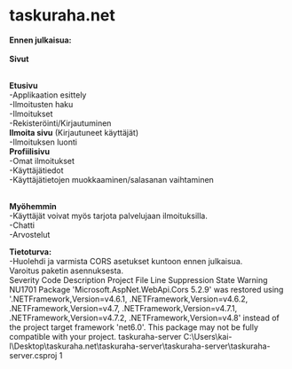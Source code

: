 # taskuraha.net

**Ennen julkaisua:**
<br/>
<br/>**Sivut**

<br/>**Etusivu**
<br/>-Applikaation esittely
<br/>-Ilmoitusten haku
<br/>-Ilmoitukset
<br/>-Rekisteröinti/Kirjautuminen
<br/>**Ilmoita sivu** (Kirjautuneet käyttäjät)
<br/>-Ilmoituksen luonti
<br/>**Profiilisivu**
<br/>-Omat ilmoitukset
<br/>-Käyttäjätiedot
<br/>-Käyttäjätietojen muokkaaminen/salasanan vaihtaminen

<br/>**Myöhemmin**
<br/>-Käyttäjät voivat myös tarjota palvelujaan ilmoituksilla.
<br/>-Chatti
<br/>-Arvostelut

**Tietoturva:**
<br/>-Huolehdi ja varmista CORS asetukset kuntoon ennen julkaisua.
<br/>Varoitus paketin asennuksesta.
<br/>Severity	Code	Description	Project	File	Line	Suppression State
Warning	NU1701	Package 'Microsoft.AspNet.WebApi.Cors 5.2.9' was restored using '.NETFramework,Version=v4.6.1, .NETFramework,Version=v4.6.2, .NETFramework,Version=v4.7, .NETFramework,Version=v4.7.1, .NETFramework,Version=v4.7.2, .NETFramework,Version=v4.8' instead of the project target framework 'net6.0'. This package may not be fully compatible with your project.	taskuraha-server	C:\Users\kai-l\Desktop\taskuraha.net\taskuraha-server\taskuraha-server\taskuraha-server.csproj	1	
